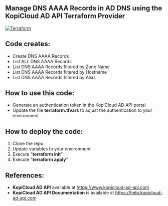 ## Manage DNS AAAA Records in AD DNS using the KopiCloud AD API Terraform Provider
[![Terraform](https://img.shields.io/badge/terraform-v1.3+-blue.svg)](https://www.terraform.io/downloads.html)

## Code creates:

- Create DNS AAAA Records
- List ALL DNS AAAA Records
- List DNS AAAA Records filtered by Zone Name
- List DNS AAAA Records filtered by Hostname
- List DNS AAAA Records filtered by Alias

## How to use this code:

- Generate an authentication token in the KopiCloud AD API portal
- Update the file **terraform.tfvars** to adjust the authentication to your environment

## How to deploy the code:

1. Clone the repo
2. Update variables to your environment
3. Execute "**terraform init**"
4. Execute "**terraform apply**"

## References:

- **KopiCloud AD API** available at https://www.kopicloud-ad-api.com
- **KopiCloud AD API Documentation** is available at https://help.kopicloud-ad-api.com
